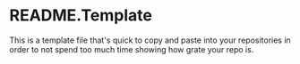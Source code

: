 # README.Template
This is a template file that's quick to copy and paste into your repositories in order to not spend too much time showing how grate your repo is.
